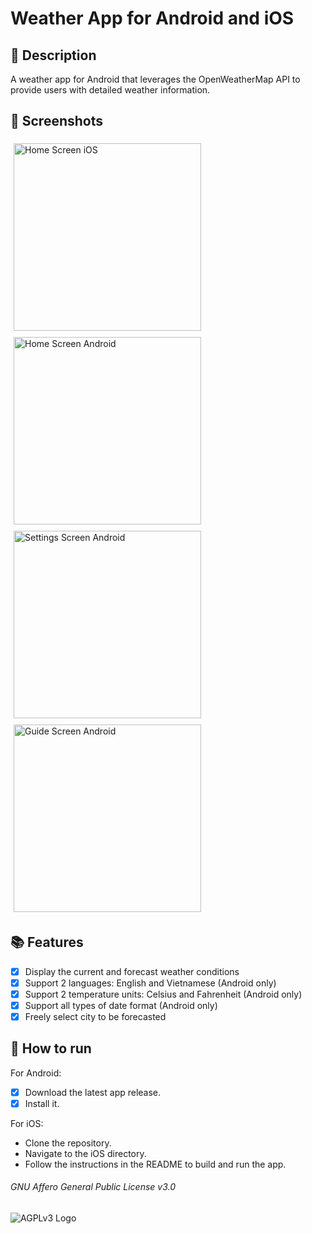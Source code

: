 # Weather App for Android and iOS

## 📝 Description
 A weather app for Android that leverages the OpenWeatherMap API to provide users with detailed weather information. 

## 🌃 Screenshots

<div style="display: flex; flex-wrap: wrap;">
  <div style="flex: 50%; padding: 5px;">
    <img src="https://i.imgur.com/7TStZxP.png" alt="Home Screen iOS" style="width: 300px;">
  </div>
  <div style="flex: 50%; padding: 5px;">
    <img src="https://i.imgur.com/IXYPVqo.png" alt="Home Screen Android" style="width: 300px;">
  </div>
  <div style="flex: 50%; padding: 5px;">
    <img src="https://i.imgur.com/4aGBFtV.png" alt="Settings Screen Android" style="width: 300px;">
  </div>
  <div style="flex: 50%; padding: 5px;">
    <img src="https://i.imgur.com/kMkMsvr.png" alt="Guide Screen Android" style="width: 300px;">
  </div>
</div>

## 📚 Features
- [x] Display the current and forecast weather conditions
- [x] Support 2 languages: English and Vietnamese (Android only)
- [x] Support 2 temperature units: Celsius and Fahrenheit (Android only)
- [x] Support all types of date format (Android only)
- [x] Freely select city to be forecasted

## 📝 How to run
For Android:
- [x] Download the latest app release.
- [x] Install it.

For iOS:
- Clone the repository.
- Navigate to the iOS directory.
- Follow the instructions in the README to build and run the app.

###### GNU Affero General Public License v3.0
![AGPLv3 Logo](https://www.gnu.org/graphics/agplv3-155x51.png)
